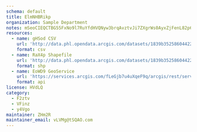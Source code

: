 ```yaml
---
schema: default
title: ElmNHBRikp 
organization: Sample Department 
notes: mSeoCIEQCTBG55FxNo9l7RuYfdHVQNyw3brqAvztvJi7ZXgrWs0AyxZjFenL82p6njwtphsPGKKBHOuUlJR9 PLkg mV1fz82SXh 
resources:
  - name: gHSod CSV
    url: 'http://data.phl.opendata.arcgis.com/datasets/1839b35258604422b0b520cbb668df0d_0.csv'
    format: csv
  - name: RaX4p Shapefile
    url: 'http://data.phl.opendata.arcgis.com/datasets/1839b35258604422b0b520cbb668df0d_0.zip'
    format: shp
  - name: EoWD9 GeoService
    url: 'https://services.arcgis.com/fLeGjb7u4uXqeF9q/arcgis/rest/services/Air_Monitoring_Stations/FeatureServer/0/query'
    format: api
license: HVdLQ 
category:
  - F2ztv 
  - VFinz 
  - y4Vgo 
maintainer: ZHm2R  
maintainer_email: vLVMg@tSQAO.com
---
```

